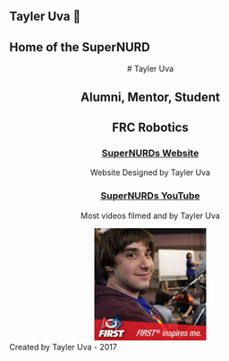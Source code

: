 <!DOCTYPE html>
<html lang="en-us">
	<head>
		<meta charset="UTF-8">
		<title>Tayler Uva 🍇</title>
		<meta name="viewport" content="width=device-width, initial-scale=1">
		<meta name="theme-color" content="#157878">
		<link href='https://fonts.googleapis.com/css?family=Open+Sans:400,700' rel='stylesheet' type='text/css'>
		<link rel="stylesheet" href="/assets/css/style.css?v=32a0de703dff6ef2d3a44e0b341578b47bf9a9df">
	</head>
	<body>
		<section class="page-header">
			<h1 class="project-name">Tayler Uva 🍇</h1>
			<h2 class="project-tagline">Home of the SuperNURD</h2>
</section>
<section class="main-content">
<center>
# Tayler Uva

## Alumni, Mentor, Student

## **FRC Robotics**
### [SuperNURDs Website](https://www.frcteam3255.com)
Website Designed by Tayler Uva
### [SuperNURDs YouTube](http://www.youtube.com/FRC3255)
Most videos filmed and by Tayler Uva

<a href="http://frcteam3255.com/tayleruva">
<img src="profile.jpg" alt="Tayler Uva" style="width: 200px;" />
</a>
</center>
			<footer class="site-footer">
				<span class="site-footer-credits">Created by Tayler Uva - 2017</span>
			</footer>
		</section>
</body>
</html>

